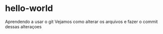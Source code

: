 # hello-world
Aprendendo a usar o git
Vejamos como alterar os arquivos e fazer o commit dessas alteraçoes

